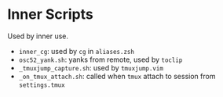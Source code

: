 # Inner Scripts
Used by inner use.
* `inner_cg`: used by `cg` in `aliases.zsh`
* `osc52_yank.sh`: yanks from remote, used by `toclip`
* `_tmuxjump_capture.sh`: used by `tmuxjump.vim`
* `_on_tmux_attach.sh`: called when `tmux` attach to session from `settings.tmux`
